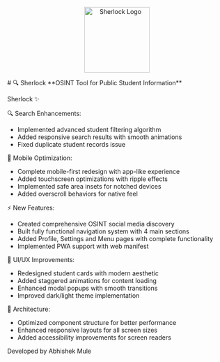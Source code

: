 <p align="center">
  <img src="https://ideogram.ai/assets/progressive-image/balanced/response/VEdyXdFCQo-I4KyTbDjWpw" alt="Sherlock Logo" width="150"/>
</p>
# 🔍 Sherlock
**OSINT Tool for Public Student Information**

Sherlock ✨

🔍 Search Enhancements:
- Implemented advanced student filtering algorithm
- Added responsive search results with smooth animations
- Fixed duplicate student records issue

📱 Mobile Optimization:
- Complete mobile-first redesign with app-like experience
- Added touchscreen optimizations with ripple effects
- Implemented safe area insets for notched devices
- Added overscroll behaviors for native feel

⚡ New Features:
- Created comprehensive OSINT social media discovery
- Built fully functional navigation system with 4 main sections
- Added Profile, Settings and Menu pages with complete functionality
- Implemented PWA support with web manifest

🎨 UI/UX Improvements:
- Redesigned student cards with modern aesthetic
- Added staggered animations for content loading
- Enhanced modal popups with smooth transitions
- Improved dark/light theme implementation

🧩 Architecture:
- Optimized component structure for better performance
- Enhanced responsive layouts for all screen sizes
- Added accessibility improvements for screen readers

Developed by Abhishek Mule
